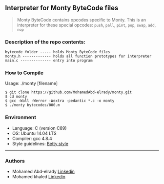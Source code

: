 ## Interpreter for Monty ByteCode files
> Monty ByteCode contains opcodes specific to Monty. This is an interpreter for
> these special opcodes: `push`, `pall`, `pint`, `pop`, `swap`, `add`, `nop`

### Description of the repo contents:

```
bytecode folder ----- holds Monty ByteCode files
monty.h ------------- holds all function prototypes for interpreter
main.c -------------- entry into program
```

### How to Compile
Usage: ./monty [filename]
```
$ git clone https://github.com/MohamedAbd-elrady/monty.git
$ cd monty
$ gcc -Wall -Werror -Wextra -pedantic *.c -o monty
$ ./monty bytecodes/000.m
```

### Environment
* Language: C (version C89)
* OS: Ubuntu 14.04 LTS
* Compiler: gcc 4.8.4
* Style guidelines: [Betty style](https://github.com/holbertonschool/Betty/wiki)

---
### Authors
- Mohamed Abd-elrady [Linkedin](https://www.linkedin.com/in/mohamed-abd-elrady-mosa/)
- Mohamed khaled [Linkedin](https://www.linkedin.com/in/mohamed-k-kamal/)
